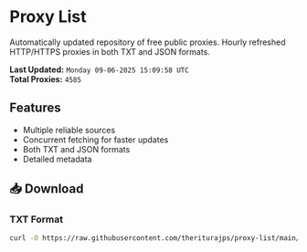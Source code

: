 # Proxy List

Automatically updated repository of free public proxies. Hourly refreshed HTTP/HTTPS proxies in both TXT and JSON formats.

**Last Updated:** `Monday 09-06-2025 15:09:58 UTC`  
**Total Proxies:** `4585`

## Features
- Multiple reliable sources
- Concurrent fetching for faster updates
- Both TXT and JSON formats
- Detailed metadata

## 📥 Download

### TXT Format
```bash
curl -O https://raw.githubusercontent.com/theriturajps/proxy-list/main/proxies.txt
